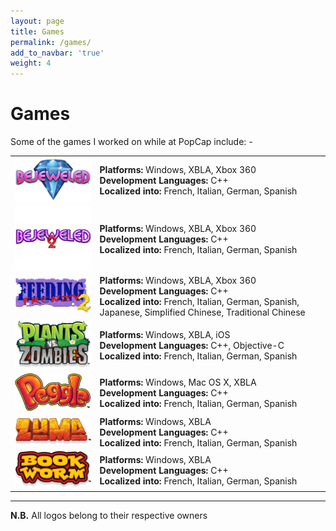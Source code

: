 ```yaml
---
layout: page
title: Games
permalink: /games/
add_to_navbar: 'true'
weight: 4
---
```


# Games
Some of the games I worked on while at PopCap include: -


|||
|---|---|
|![Bejeweled](images/bejeweled.png)|**Platforms:** Windows, XBLA, Xbox 360<br />**Development Languages:** C++<br />**Localized into:** French, Italian, German, Spanish|
|![Bejeweled 2](images/bejeweled2.jpg)|**Platforms:** Windows, XBLA, Xbox 360<br />**Development Languages:** C++<br />**Localized into:** French, Italian, German, Spanish|
|![Feeding Frenzy™ 2](images/feeding_frenzy2.jpg)|**Platforms:** Windows, XBLA, Xbox 360<br />**Development Languages:** C++<br />**Localized into:** French, Italian, German, Spanish, Japanese, Simplified Chinese, Traditional Chinese|
|![Plants vs. Zombies](images/pvz.png)|**Platforms:** Windows, XBLA, iOS<br />**Development Languages:** C++, Objective-C<br />**Localized into:** French, Italian, German, Spanish|
|![Peggle](images/peggle.png)|**Platforms:** Windows, Mac OS X, XBLA<br />**Development Languages:** C++<br />**Localized into:** French, Italian, German, Spanish|
|![Zuma](images/zuma.png)|**Platforms:** Windows, XBLA<br />**Development Languages:** C++<br />**Localized into:** French, Italian, German, Spanish|
|![Bookworm](images/bookworm.png)|**Platforms:** Windows, XBLA<br />**Development Languages:** C++<br />**Localized into:** French, Italian, German, Spanish|

----

**N.B.** All logos belong to their respective owners
